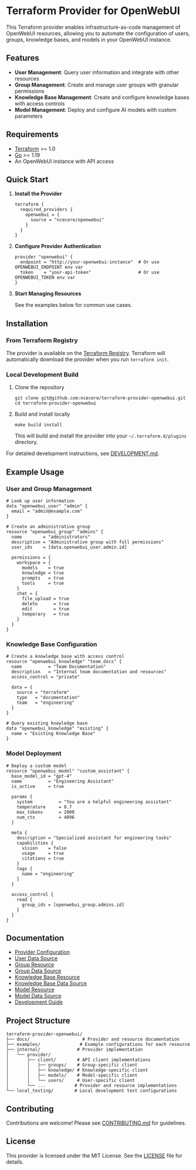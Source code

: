# Terraform Provider for OpenWebUI

This Terraform provider enables infrastructure-as-code management of OpenWebUI resources, allowing you to automate the configuration of users, groups, knowledge bases, and models in your OpenWebUI instance.

## Features

- **User Management**: Query user information and integrate with other resources
- **Group Management**: Create and manage user groups with granular permissions
- **Knowledge Base Management**: Create and configure knowledge bases with access controls
- **Model Management**: Deploy and configure AI models with custom parameters

## Requirements

- [Terraform](https://www.terraform.io/downloads.html) >= 1.0
- [Go](https://golang.org/doc/install) >= 1.19
- An OpenWebUI instance with API access

## Quick Start

1. **Install the Provider**

   ```hcl
   terraform {
     required_providers {
       openwebui = {
         source = "ncecere/openwebui"
       }
     }
   }
   ```

2. **Configure Provider Authentication**

   ```hcl
   provider "openwebui" {
     endpoint = "http://your-openwebui-instance"  # Or use OPENWEBUI_ENDPOINT env var
     token    = "your-api-token"                  # Or use OPENWEBUI_TOKEN env var
   }
   ```

3. **Start Managing Resources**

   See the examples below for common use cases.

## Installation

### From Terraform Registry

The provider is available on the [Terraform Registry](https://registry.terraform.io/providers/ncecere/openwebui/latest). Terraform will automatically download the provider when you run `terraform init`.

### Local Development Build

1. Clone the repository
   ```shell
   git clone git@github.com:ncecere/terraform-provider-openwebui.git
   cd terraform-provider-openwebui
   ```

2. Build and install locally
   ```shell
   make build install
   ```

   This will build and install the provider into your `~/.terraform.d/plugins` directory.

For detailed development instructions, see [DEVELOPMENT.md](DEVELOPMENT.md).

## Example Usage

### User and Group Management

```hcl
# Look up user information
data "openwebui_user" "admin" {
  email = "admin@example.com"
}

# Create an administrative group
resource "openwebui_group" "admins" {
  name        = "administrators"
  description = "Administrative group with full permissions"
  user_ids    = [data.openwebui_user.admin.id]

  permissions = {
    workspace = {
      models    = true
      knowledge = true
      prompts   = true
      tools     = true
    }
    chat = {
      file_upload = true
      delete      = true
      edit        = true
      temporary   = true
    }
  }
}
```

### Knowledge Base Configuration

```hcl
# Create a knowledge base with access control
resource "openwebui_knowledge" "team_docs" {
  name          = "Team Documentation"
  description   = "Internal team documentation and resources"
  access_control = "private"
  
  data = {
    source = "terraform"
    type   = "documentation"
    team   = "engineering"
  }
}

# Query existing knowledge base
data "openwebui_knowledge" "existing" {
  name = "Existing Knowledge Base"
}
```

### Model Deployment

```hcl
# Deploy a custom model
resource "openwebui_model" "custom_assistant" {
  base_model_id = "gpt-4"
  name          = "Engineering Assistant"
  is_active     = true

  params {
    system          = "You are a helpful engineering assistant"
    temperature     = 0.7
    max_tokens      = 2000
    num_ctx         = 4096
  }

  meta {
    description = "Specialized assistant for engineering tasks"
    capabilities {
      vision    = false
      usage     = true
      citations = true
    }
    tags {
      name = "engineering"
    }
  }

  access_control {
    read {
      group_ids = [openwebui_group.admins.id]
    }
  }
}
```

## Documentation

- [Provider Configuration](docs/index.md)
- [User Data Source](docs/data-sources/user.md)
- [Group Resource](docs/resources/group.md)
- [Group Data Source](docs/data-sources/group.md)
- [Knowledge Base Resource](docs/resources/knowledge.md)
- [Knowledge Base Data Source](docs/data-sources/knowledge.md)
- [Model Resource](docs/resources/model.md)
- [Model Data Source](docs/data-sources/model.md)
- [Development Guide](DEVELOPMENT.md)

## Project Structure

```
terraform-provider-openwebui/
├── docs/                    # Provider and resource documentation
├── examples/               # Example configurations for each resource
├── internal/              # Provider implementation
│   └── provider/
│       ├── client/        # API client implementations
│       │   ├── groups/    # Group-specific client
│       │   ├── knowledge/ # Knowledge-specific client
│       │   ├── models/    # Model-specific client
│       │   └── users/     # User-specific client
│       └── ...           # Provider and resource implementations
└── local_testing/        # Local development test configurations
```

## Contributing

Contributions are welcome! Please see [CONTRIBUTING.md](CONTRIBUTING.md) for guidelines.

## License

This provider is licensed under the MIT License. See the [LICENSE](LICENSE) file for details.

